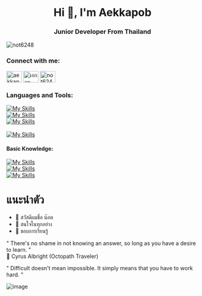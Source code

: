 <h1 align="center">Hi 👋, I'm Aekkapob</h1>
<h3 align="center">Junior Developer From Thailand</h3>

<p align="left"> <img src="https://komarev.com/ghpvc/?username=not6248&label=Profile%20views&color=0e75b6&style=flat" alt="not6248" /> </p>

<h3 align="left">Connect with me:</h3>
<p align="left">
<a href="https://www.linkedin.com/in/aekkapob-pangtan-31478626b" target="blank"><img align="center" src="https://raw.githubusercontent.com/rahuldkjain/github-profile-readme-generator/master/src/images/icons/Social/linked-in-alt.svg" alt="aekkapob pangtan" height="30" width="40" /></a>
<a href="https://fb.com/เอกภพ แผงตัน" target="blank"><img align="center" src="https://raw.githubusercontent.com/rahuldkjain/github-profile-readme-generator/master/src/images/icons/Social/facebook.svg" alt="เอกภพ แผงตัน" height="30" width="40" /></a>
<a href="https://www.youtube.com/c/not6248" target="blank"><img align="center" src="https://raw.githubusercontent.com/rahuldkjain/github-profile-readme-generator/master/src/images/icons/Social/youtube.svg" alt="not6248" height="30" width="40" /></a>
</p>

<h3 align="left">Languages and Tools:</h3>

[![My Skills](https://skillicons.dev/icons?i=html,css,js,cs,php)](https://skillicons.dev) <br>
[![My Skills](https://skillicons.dev/icons?i=dotnet,bootstrap,jquery)](https://skillicons.dev) <br>
[![My Skills](https://skillicons.dev/icons?i=visualstudio,vscode,figma,blender,ps,notion,github)](https://skillicons.dev) <br><br>
[![My Skills](https://skillicons.dev/icons?i=windows)](https://skillicons.dev) <br>
<h4 align="left">Basic Knowledge:</h4>

[![My Skills](https://skillicons.dev/icons?i=ts)](https://skillicons.dev) <br>
[![My Skills](https://skillicons.dev/icons?i=sass,angular,react,nextjs)](https://skillicons.dev) <br>
[![My Skills](https://skillicons.dev/icons?i=nodejs,npm,git)](https://skillicons.dev) <br>




# แนะนำตัว
- 👋 สวัสดีผมชื่อ น๊อต
- 👀 สนใจในทุกอย่าง 
- 🌱 ชอบการเรียนรู้ 
  
" There's no shame in not knowing an answer, so long as you have a desire to learn. "\
💬 Cyrus Albright (Octopath Traveler)

" Difficult doesn't mean impossible. It simply means that you have to work hard. " 


![image](https://github.com/not6248/not6248/assets/96365700/67b87a9a-8766-4227-8628-76f98f25f6c7)



    
<!---
not6248/not6248 is a ✨ special ✨ repository because its `README.md` (this file) appears on your GitHub profile.
You can click the Preview link to take a look at your changes.
--->
